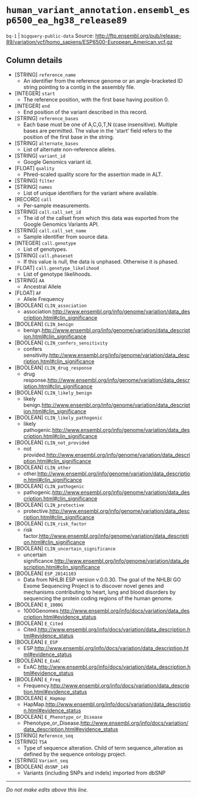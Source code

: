 # `human_variant_annotation.ensembl_esp6500_ea_hg38_release89`
`bq-1` | `bigquery-public-data`
Source: http://ftp.ensembl.org/pub/release-89/variation/vcf/homo_sapiens/ESP6500-European_American.vcf.gz

## Column details
* [STRING]    `reference_name`
  - An identifier from the reference genome or an angle-bracketed ID string pointing to a contig in the assembly file.
* [INTEGER]   `start`
  - The reference position, with the first base having position 0.
* [INTEGER]   `end`
  - End position of the variant described in this record.
* [STRING]    `reference_bases`
  - Each base must be one of A,C,G,T,N (case insensitive). Multiple bases are permitted. The value in the 'start' field refers to the position of the first base in the string.
* [STRING]    `alternate_bases`
  - List of alternate non-reference alleles.
* [STRING]    `variant_id`
  - Google Genomics variant id.
* [FLOAT]     `quality`
  - Phred-scaled quality score for the assertion made in ALT.
* [STRING]    `filter`
* [STRING]    `names`
  - List of unique identifiers for the variant where available.
* [RECORD]    `call`
  - Per-sample measurements.
* [STRING]    `call.call_set_id`
  - The id of the callset from which this data was exported from the Google Genomics Variants API.
* [STRING]    `call.call_set_name`
  - Sample identifier from source data.
* [INTEGER]   `call.genotype`
  - List of genotypes.
* [STRING]    `call.phaseset`
  - If this value is null, the data is unphased.  Otherwise it is phased.
* [FLOAT]     `call.genotype_likelihood`
  - List of genotype likelihoods.
* [STRING]    `AA`
  - Ancestral Allele
* [FLOAT]     `AF`
  - Allele Frequency
* [BOOLEAN]   `CLIN_association`
  - association.http://www.ensembl.org/info/genome/variation/data_description.html#clin_significance
* [BOOLEAN]   `CLIN_benign`
  - benign.http://www.ensembl.org/info/genome/variation/data_description.html#clin_significance
* [BOOLEAN]   `CLIN_confers_sensitivity`
  - confers sensitivity.http://www.ensembl.org/info/genome/variation/data_description.html#clin_significance
* [BOOLEAN]   `CLIN_drug_response`
  - drug response.http://www.ensembl.org/info/genome/variation/data_description.html#clin_significance
* [BOOLEAN]   `CLIN_likely_benign`
  - likely benign.http://www.ensembl.org/info/genome/variation/data_description.html#clin_significance
* [BOOLEAN]   `CLIN_likely_pathogenic`
  - likely pathogenic.http://www.ensembl.org/info/genome/variation/data_description.html#clin_significance
* [BOOLEAN]   `CLIN_not_provided`
  - not provided.http://www.ensembl.org/info/genome/variation/data_description.html#clin_significance
* [BOOLEAN]   `CLIN_other`
  - other.http://www.ensembl.org/info/genome/variation/data_description.html#clin_significance
* [BOOLEAN]   `CLIN_pathogenic`
  - pathogenic.http://www.ensembl.org/info/genome/variation/data_description.html#clin_significance
* [BOOLEAN]   `CLIN_protective`
  - protective.http://www.ensembl.org/info/genome/variation/data_description.html#clin_significance
* [BOOLEAN]   `CLIN_risk_factor`
  - risk factor.http://www.ensembl.org/info/genome/variation/data_description.html#clin_significance
* [BOOLEAN]   `CLIN_uncertain_significance`
  - uncertain significance.http://www.ensembl.org/info/genome/variation/data_description.html#clin_significance
* [BOOLEAN]   `ESP_20141103`
  - Data from NHLBI ESP version v.0.0.30. The goal of the NHLBI GO Exome Sequencing Project is to discover novel genes and mechanisms contributing to heart, lung and blood disorders by sequencing the protein coding regions of the human genome.
* [BOOLEAN]   `E_1000G`
  - 1000Genomes.http://www.ensembl.org/info/docs/variation/data_description.html#evidence_status
* [BOOLEAN]   `E_Cited`
  - Cited.http://www.ensembl.org/info/docs/variation/data_description.html#evidence_status
* [BOOLEAN]   `E_ESP`
  - ESP.http://www.ensembl.org/info/docs/variation/data_description.html#evidence_status
* [BOOLEAN]   `E_ExAC`
  - ExAC.http://www.ensembl.org/info/docs/variation/data_description.html#evidence_status
* [BOOLEAN]   `E_Freq`
  - Frequency.http://www.ensembl.org/info/docs/variation/data_description.html#evidence_status
* [BOOLEAN]   `E_Hapmap`
  - HapMap.http://www.ensembl.org/info/docs/variation/data_description.html#evidence_status
* [BOOLEAN]   `E_Phenotype_or_Disease`
  - Phenotype_or_Disease.http://www.ensembl.org/info/docs/variation/data_description.html#evidence_status
* [STRING]    `Reference_seq`
* [STRING]    `TSA`
  - Type of sequence alteration. Child of term sequence_alteration as defined by the sequence ontology project.
* [STRING]    `Variant_seq`
* [BOOLEAN]   `dbSNP_149`
  - Variants (including SNPs and indels) imported from dbSNP

-------------------------------------------------------------------------------
*Do not make edits above this line.*
